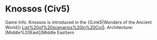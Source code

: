# Knossos (Civ5)

Game Info.
Knossos is introduced in the {{Link5|Wonders of the Ancient World}} [List%20of%20scenarios%20in%20Civ5](scenario).
Architecture: [Middle%20East](Middle East)ern